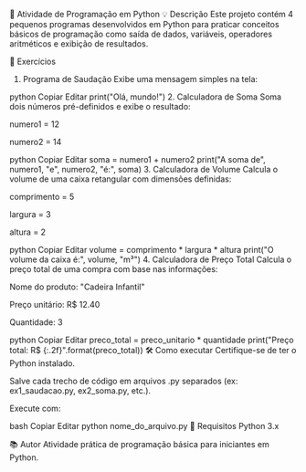📘 Atividade de Programação em Python
💡 Descrição
Este projeto contém 4 pequenos programas desenvolvidos em Python para praticar conceitos básicos de programação como saída de dados, variáveis, operadores aritméticos e exibição de resultados.

📂 Exercícios
1. Programa de Saudação
Exibe uma mensagem simples na tela:

python
Copiar
Editar
print("Olá, mundo!")
2. Calculadora de Soma
Soma dois números pré-definidos e exibe o resultado:

numero1 = 12

numero2 = 14

python
Copiar
Editar
soma = numero1 + numero2
print("A soma de", numero1, "e", numero2, "é:", soma)
3. Calculadora de Volume
Calcula o volume de uma caixa retangular com dimensões definidas:

comprimento = 5

largura = 3

altura = 2

python
Copiar
Editar
volume = comprimento * largura * altura
print("O volume da caixa é:", volume, "m³")
4. Calculadora de Preço Total
Calcula o preço total de uma compra com base nas informações:

Nome do produto: "Cadeira Infantil"

Preço unitário: R$ 12.40

Quantidade: 3

python
Copiar
Editar
preco_total = preco_unitario * quantidade
print("Preço total: R$ {:.2f}".format(preco_total))
🛠️ Como executar
Certifique-se de ter o Python instalado.

Salve cada trecho de código em arquivos .py separados (ex: ex1_saudacao.py, ex2_soma.py, etc.).

Execute com:

bash
Copiar
Editar
python nome_do_arquivo.py
📄 Requisitos
Python 3.x

📚 Autor
Atividade prática de programação básica para iniciantes em Python.
